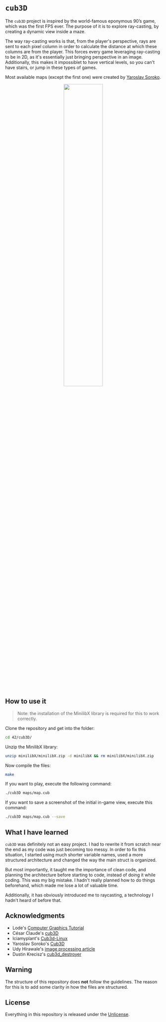 # ```cub3D```
The ```cub3D``` project is inspired by the world-famous eponymous 90’s game, which was the first FPS ever. The purpose of it is to explore ray-casting, by creating a dynamic view inside a maze.

The way ray-casting works is that, from the player's perspective, rays are sent to each pixel column in order to calculate the distance at which these columns are from the player. This forces every game leveraging ray-casting to be in 2D, as it's essentially just bringing perspective in an image. Additionally, this makes it impossiblet to have vertical levels, so you can't have stairs, or jump in these types of games.

Most available maps (except the first one) were created by [Yaroslav Soroko](https://github.com/ysoroko).

<p align="center">
	<img src="https://media.giphy.com/media/6G9sY8bDUueJKyR0fr/giphy.gif" width="50%" />
</p>

## How to use it

> Note: the installation of the MinilibX library is required for this to work correctly.

Clone the repository and get into the folder:
```bash
cd 42/cub3D/
```
Unzip the MinilibX library:
```bash
unzip minilibX/minilibX.zip -d minilibX && rm minilibX/minilibX.zip
```
Now compile the files:
```bash
make
```
If you want to play, execute the following command:
```bash
./cub3D maps/map.cub
```
If you want to save a screenshot of the initial in-game view, execute this command:
```bash
./cub3D maps/map.cub --save
```

## What I have learned
```cub3D``` was definitely not an easy project. I had to rewrite it from scratch near the end as my code was just becoming too messy. In order to fix this situation, I started using much shorter variable names, used a more structured architecture and changed the way the main struct is organized.

But most importantly, it taught me the importance of clean code, and planning the architecture before starting to code, instead of doing it while coding. This was my big mistake. I hadn't really planned how to do things beforehand, which made me lose a lot of valuable time.

Additionally, it has obviously introduced me to raycasting, a technology I hadn't heard of before that. 

## Acknowledgments
- Lode's [Computer Graphics Tutorial](https://lodev.org/cgtutor/raycasting.html)
- César Claude's [cub3D](https://github.com/cclaude42/cub3d)
- Iciamyplant's [Cub3d-Linux](https://github.com/iciamyplant/Cub3d-Linux)
- Yaroslav Soroko's [Cub3D](https://github.com/Ysoroko/Cub3D)
- Udy Hirawale's [image processing article](https://medium.com/sysf/bits-to-bitmaps-a-simple-walkthrough-of-bmp-image-format-765dc6857393)
- Dustin Krecisz's [cub3d_destroyer](https://github.com/Dustin42Codam/cub3d_destroyer)

## Warning
The structure of this repository does **not** follow the guidelines.
The reason for this is to add some clarity in how the files are structured.

## License
Everything in this repository is released under the [Unlicense](https://github.com/maxdesalle/42/blob/main/LICENSE).
